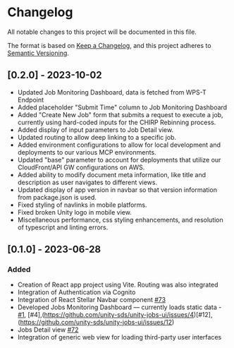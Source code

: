 # Changelog

All notable changes to this project will be documented in this file. 

The format is based on [Keep a Changelog](https://keepachangelog.com/en/1.0.0/),
and this project adheres to [Semantic Versioning](https://semver.org/spec/v2.0.0.html).

## [0.2.0] - 2023-10-02

- Updated Job Monitoring Dashboard, data is fetched from WPS-T Endpoint
- Added placeholder "Submit Time" column to Job Monitoring Dashboard
- Added "Create New Job" form that submits a request to execute a job, currently using hard-coded inputs for the CHIRP Rebinning process.
- Added display of input parameters to Job Detail view.
- Updated routing to allow deep linking to a specific job.
- Added environment configurations to allow for local development and deployments to our various MCP environments.
- Updated "base" parameter to account for deployments that utilize our CloudFront/API GW configurations on AWS.
- Added ability to modify document meta information, like title and description as user navigates to different views.
- Updated display of app version in navbar so that version information from package.json is used.
- Fixed styling of navlinks in mobile platforms.
- Fixed broken Unity logo in mobile view.
- Miscellaneous performance, css styling enhancements, and resolution of typescript and linting errors.

## [0.1.0] - 2023-06-28

### Added 

- Creation of React app project using Vite. Routing was also integrated
- Integration of Authentication via Cognito
- Integration of React Stellar Navbar component [#73](https://github.com/unity-sds/unity-project-management/issues/73)
- Developed Jobs Monitoring Dashboard — currently loads static data - [#1](https://github.com/unity-sds/unity-jobs-ui/issues/1), [#4],(https://github.com/unity-sds/unity-jobs-ui/issues/4)[#12], (https://github.com/unity-sds/unity-jobs-ui/issues/12)
- Jobs Detail view [#72](https://github.com/unity-sds/unity-jobs-ui/issues/18)
- Integration of generic web view for loading third-party user interfaces